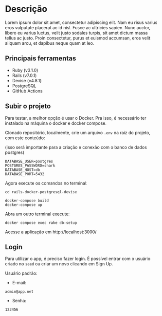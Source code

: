 # Descrição

Lorem ipsum dolor sit amet, consectetur adipiscing elit. Nam eu risus varius eros vulputate placerat ac id nisl. Fusce ac ultricies sapien. Nunc auctor, libero eu varius luctus, velit justo sodales turpis, sit amet dictum massa tellus ac justo. Proin consectetur, purus et euismod accumsan, eros velit aliquam arcu, et dapibus neque quam at leo. 

## Principais ferramentas
- Ruby (v3.1.0)
- Rails (v7.0.1)
- Devise (v4.8.1)
- PostgreSQL
- GitHub Actions

## Subir o projeto

Para testar, a melhor opção é usar o Docker. Pra isso, é necessário ter instalado na máquina o docker e docker compose.

Clonado repositório, localmente, crie um arquivo `.env` na raiz do projeto, com este conteúdo:

(isso será importante para a criação e conexão com o banco de dados postgres)

```
DATABASE_USER=postgres
POSTGRES_PASSWORD=shark
DATABASE_HOST=db
DATABASE_PORT=5432
```

Agora execute os comandos no terminal:

```
cd rails-docker-postgresql-devise
```

```
docker-compose build
docker-compose up
```

Abra um outro terminal execute:

```
docker compose exec rake db:setup
```

Acesse a aplicação em http://localhost:3000/

## Login

Para utilizar o app, é preciso fazer login. É possível entrar com o usuário criado no `seed` ou criar um novo clicando em Sign Up.

Usuário padrão:

- E-mail: 
```
admin@app.net
```
- Senha:
```
123456
```
